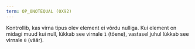 ```yaml
---
term: OP_0NOTEQUAL (0X92)
---
```


Kontrollib, kas virna tipus olev element ei võrdu nulliga. Kui element on midagi muud kui null, lükkab see virnale `1` (tõene), vastasel juhul lükkab see virnale `0` (väär).